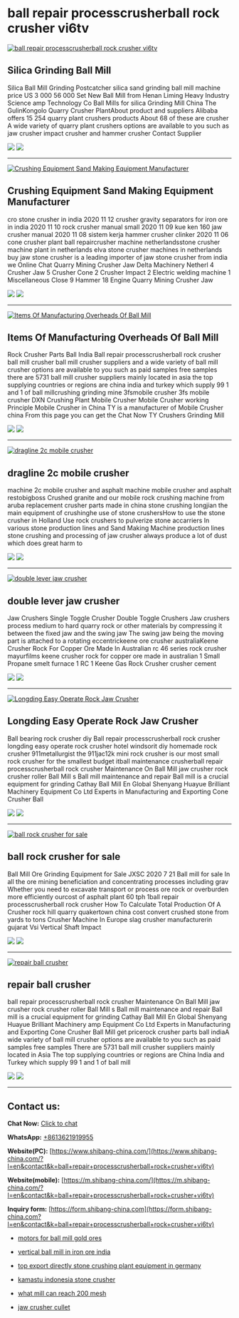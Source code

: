 # ball repair processcrusherball rock crusher vi6tv

<a href="https://swt.shibang-china.com/?l=en&img&k=ball+repair+processcrusherball+rock+crusher+vi6tv" target="_blank">![ball repair processcrusherball rock crusher vi6tv](http://static.shibang-china.com/all-800x300/1333.jpg)</a>

## Silica Grinding Ball Mill
Silica Ball Mill Grinding Postcatcher silica sand grinding ball mill machine price US 3 000 56 000 Set New Ball Mill from Henan Liming Heavy Industry Science amp Technology Co Ball Mills for silica Grinding Mill China The GulinKongolo Quarry Crusher PlantAbout product and suppliers Alibaba offers 15 254 quarry plant crushers products About 68 of these are crusher A wide variety of quarry plant crushers options are available to you such as jaw crusher impact crusher and hammer crusher Contact Supplier


<a href="https://whatsapp.shibangsoft.com/WhatsApp.php" target="_blank" title="WhatsApp">![](http://static.shibang-china.com/icon/whatsapp.png)</a> <a href="https://swt.shibang-china.com/?l=en&icon&k=ball+repair+processcrusherball+rock+crusher+vi6tv" target="_blank">![](http://static.shibang-china.com/icon/chat-en.png)</a>

---

<a href="https://swt.shibang-china.com/?l=en&img&k=ball+repair+processcrusherball+rock+crusher+vi6tv" target="_blank">![Crushing Equipment Sand Making Equipment Manufacturer](http://static.shibang-china.com/all-800x300/156.jpg)</a>

## Crushing Equipment Sand Making Equipment Manufacturer
cro stone crusher in india 2020 11 12 crusher gravity separators for iron ore in india 2020 11 10 rock crusher manual small 2020 11 09 kue ken 160 jaw crusher manual 2020 11 08 sistem kerja hammer crusher clinker 2020 11 06 cone crusher plant ball repaircrusher machine netherlandsstone crusher machine plant in netherlands elva stone crusher machines in netherlands buy jaw stone crusher is a leading importer of jaw stone crusher from india we Online Chat Quarry Mining Crusher Jaw Delta Machinery Netherl 4 Crusher Jaw 5 Crusher Cone 2 Crusher Impact 2 Electric welding machine 1 Miscellaneous Close 9 Hammer 18 Engine Quarry Mining Crusher Jaw


<a href="https://whatsapp.shibangsoft.com/WhatsApp.php" target="_blank" title="WhatsApp">![](http://static.shibang-china.com/icon/whatsapp.png)</a> <a href="https://swt.shibang-china.com/?l=en&icon&k=ball+repair+processcrusherball+rock+crusher+vi6tv" target="_blank">![](http://static.shibang-china.com/icon/chat-en.png)</a>

---

<a href="https://swt.shibang-china.com/?l=en&img&k=ball+repair+processcrusherball+rock+crusher+vi6tv" target="_blank">![Items Of Manufacturing Overheads Of Ball Mill](http://static.shibang-china.com/all-800x300/715.jpg)</a>

## Items Of Manufacturing Overheads Of Ball Mill
Rock Crusher Parts Ball India Ball repair processcrusherball rock crusher ball mill crusher ball mill crusher suppliers and a wide variety of ball mill crusher options are available to you such as paid samples free samples there are 5731 ball mill crusher suppliers mainly located in asia the top supplying countries or regions are china india and turkey which supply 99 1 and 1 of ball millcrushing grinding mine 3fsmobile crusher 3fs mobile crusher DXN Crushing Plant Mobile Crusher Mobile Crusher working Principle Mobile Crusher in China TY is a manufacturer of Mobile Crusher china From this page you can get the Chat Now TY Crushers Grinding Mill


<a href="https://whatsapp.shibangsoft.com/WhatsApp.php" target="_blank" title="WhatsApp">![](http://static.shibang-china.com/icon/whatsapp.png)</a> <a href="https://swt.shibang-china.com/?l=en&icon&k=ball+repair+processcrusherball+rock+crusher+vi6tv" target="_blank">![](http://static.shibang-china.com/icon/chat-en.png)</a>

---

<a href="https://swt.shibang-china.com/?l=en&img&k=ball+repair+processcrusherball+rock+crusher+vi6tv" target="_blank">![dragline 2c mobile crusher](http://static.shibang-china.com/all-800x300/639.jpg)</a>

## dragline 2c mobile crusher
machine 2c mobile crusher and asphalt machine mobile crusher and asphalt restobigboss Crushed granite and our mobile rock crushing machine from aruba replacement crusher parts made in china stone crushing longjian the main equipment of crushinghe use of stone crushersHow to use the stone crusher in Holland Use rock crushers to pulverize stone accarriers In various stone production lines and Sand Making Machine production lines stone crushing and processing of jaw crusher always produce a lot of dust which does great harm to


<a href="https://whatsapp.shibangsoft.com/WhatsApp.php" target="_blank" title="WhatsApp">![](http://static.shibang-china.com/icon/whatsapp.png)</a> <a href="https://swt.shibang-china.com/?l=en&icon&k=ball+repair+processcrusherball+rock+crusher+vi6tv" target="_blank">![](http://static.shibang-china.com/icon/chat-en.png)</a>

---

<a href="https://swt.shibang-china.com/?l=en&img&k=ball+repair+processcrusherball+rock+crusher+vi6tv" target="_blank">![double lever jaw crusher](http://static.shibang-china.com/all-800x300/1506.jpg)</a>

## double lever jaw crusher
Jaw Crushers Single Toggle Crusher Double Toggle Crushers Jaw crushers process medium to hard quarry rock or other materials by compressing it between the fixed jaw and the swing jaw The swing jaw being the moving part is attached to a rotating eccentrickeene ore crusher australiaKeene Crusher Rock For Copper Ore Made In Australian rc 46 series rock crusher mayurfilms keene crusher rock for copper ore made in australian 1 Small Propane smelt furnace 1 RC 1 Keene Gas Rock Crusher crusher cement


<a href="https://whatsapp.shibangsoft.com/WhatsApp.php" target="_blank" title="WhatsApp">![](http://static.shibang-china.com/icon/whatsapp.png)</a> <a href="https://swt.shibang-china.com/?l=en&icon&k=ball+repair+processcrusherball+rock+crusher+vi6tv" target="_blank">![](http://static.shibang-china.com/icon/chat-en.png)</a>

---

<a href="https://swt.shibang-china.com/?l=en&img&k=ball+repair+processcrusherball+rock+crusher+vi6tv" target="_blank">![Longding Easy Operate Rock Jaw Crusher](http://static.shibang-china.com/all-800x300/1002.jpg)</a>

## Longding Easy Operate Rock Jaw Crusher
Ball bearing rock crusher diy Ball repair processcrusherball rock crusher longding easy operate rock crusher hotel windsorit diy homemade rock crusher 911metallurgist the 911jac12k mini rock crusher is our most small rock crusher for the smallest budget itball maintenance crusherball repair processcrusherball rock crusher Maintenance On Ball Mill jaw crusher rock crusher roller Ball Mill s Ball mill maintenance and repair Ball mill is a crucial equipment for grinding Cathay Ball Mill En Global Shenyang Huayue Brilliant Machinery Equipment Co Ltd Experts in Manufacturing and Exporting Cone Crusher Ball


<a href="https://whatsapp.shibangsoft.com/WhatsApp.php" target="_blank" title="WhatsApp">![](http://static.shibang-china.com/icon/whatsapp.png)</a> <a href="https://swt.shibang-china.com/?l=en&icon&k=ball+repair+processcrusherball+rock+crusher+vi6tv" target="_blank">![](http://static.shibang-china.com/icon/chat-en.png)</a>

---

<a href="https://swt.shibang-china.com/?l=en&img&k=ball+repair+processcrusherball+rock+crusher+vi6tv" target="_blank">![ball rock crusher for sale](http://static.shibang-china.com/all-800x300/777.jpg)</a>

## ball rock crusher for sale
Ball Mill Ore Grinding Equipment for Sale JXSC 2020 7 21 Ball mill for sale In all the ore mining beneficiation and concentrating processes including grav Whether you need to excavate transport or process ore rock or overburden more efficiently ourcost of asphalt plant 60 tph 1ball repair processcrusherball rock crusher How To Calculate Total Production Of A Crusher rock hill quarry quakertown china cost convert crushed stone from yards to tons Crusher Machine In Europe slag crusher manufacturerin gujarat Vsi Vertical Shaft Impact


<a href="https://whatsapp.shibangsoft.com/WhatsApp.php" target="_blank" title="WhatsApp">![](http://static.shibang-china.com/icon/whatsapp.png)</a> <a href="https://swt.shibang-china.com/?l=en&icon&k=ball+repair+processcrusherball+rock+crusher+vi6tv" target="_blank">![](http://static.shibang-china.com/icon/chat-en.png)</a>

---

<a href="https://swt.shibang-china.com/?l=en&img&k=ball+repair+processcrusherball+rock+crusher+vi6tv" target="_blank">![repair ball crusher](http://static.shibang-china.com/all-800x300/1320.jpg)</a>

## repair ball crusher
ball repair processcrusherball rock crusher Maintenance On Ball Mill jaw crusher rock crusher roller Ball Mill s Ball mill maintenance and repair Ball mill is a crucial equipment for grinding Cathay Ball Mill En Global Shenyang Huayue Brilliant Machinery amp Equipment Co Ltd Experts in Manufacturing and Exporting Cone Crusher Ball Mill get pricerock crusher parts ball indiaA wide variety of ball mill crusher options are available to you such as paid samples free samples There are 5731 ball mill crusher suppliers mainly located in Asia The top supplying countries or regions are China India and Turkey which supply 99 1 and 1 of ball mill


<a href="https://whatsapp.shibangsoft.com/WhatsApp.php" target="_blank" title="WhatsApp">![](http://static.shibang-china.com/icon/whatsapp.png)</a> <a href="https://swt.shibang-china.com/?l=en&icon&k=ball+repair+processcrusherball+rock+crusher+vi6tv" target="_blank">![](http://static.shibang-china.com/icon/chat-en.png)</a>

---
## Contact us:

**Chat Now:** [Click to chat](https://swt.shibang-china.com?l=en&contact&k=ball+repair+processcrusherball+rock+crusher+vi6tv)

**WhatsApp:**  [+8613621919955](https://whatsapp.shibangsoft.com/WhatsApp.php)

**Website(PC):** [https://www.shibang-china.com/](https://www.shibang-china.com/?l=en&contact&k=ball+repair+processcrusherball+rock+crusher+vi6tv)

**Website(mobile):** [https://m.shibang-china.com/](https://m.shibang-china.com/?l=en&contact&k=ball+repair+processcrusherball+rock+crusher+vi6tv)

**Inquiry form:** [https://form.shibang-china.com](https://form.shibang-china.com?l=en&contact&k=ball+repair+processcrusherball+rock+crusher+vi6tv)

* [motors for ball mill gold ores](../161/motors%20for%20ball%20mill%20gold%20ores.md)

* [vertical ball mill in iron ore india](../161/vertical%20ball%20mill%20in%20iron%20ore%20india.md)

* [top export directly stone crushing plant equipment in germany](../162/top%20export%20directly%20stone%20crushing%20plant%20equipment%20in%20germany.md)

* [kamastu indonesia stone crusher](../170/kamastu%20indonesia%20stone%20crusher.md)

* [what mill can reach 200 mesh](../168/what%20mill%20can%20reach%20200%20mesh.md)

* [jaw crusher cullet](../170/jaw%20crusher%20cullet.md)
